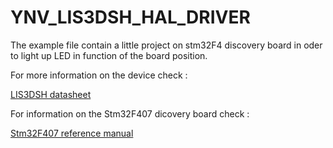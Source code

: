# YNV_LIS3DSH_HAL_DRIVER

The example file contain a little project on stm32F4 discovery board in oder to light up LED in function of the board position.

For more information on the device check :

[LIS3DSH datasheet](https://www.st.com/resource/en/datasheet/lis3dsh.pdf)

For information on the Stm32F407 dicovery board check :

[Stm32F407 reference manual](https://www.st.com/resource/en/datasheet/stm32f407vg.pdf)
